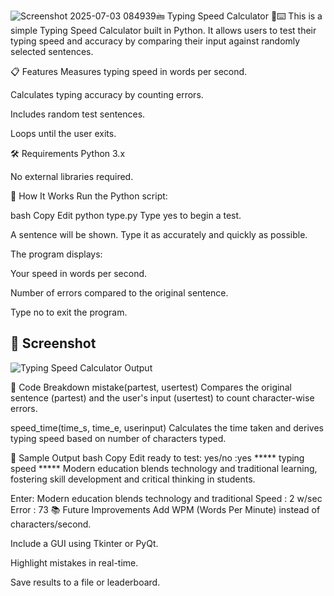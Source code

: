![Screenshot 2025-07-03 084939](https://github.com/user-attachments/assets/d8dee85a-185d-47f7-b065-9673e9ebe86b)🖮 Typing Speed Calculator 🧠⌨️
This is a simple Typing Speed Calculator built in Python. It allows users to test their typing speed and accuracy by comparing their input against randomly selected sentences.

📋 Features
Measures typing speed in words per second.

Calculates typing accuracy by counting errors.

Includes random test sentences.

Loops until the user exits.

🛠️ Requirements
Python 3.x

No external libraries required.

🧪 How It Works
Run the Python script:

bash
Copy
Edit
python type.py
Type yes to begin a test.

A sentence will be shown. Type it as accurately and quickly as possible.

The program displays:

Your speed in words per second.

Number of errors compared to the original sentence.

Type no to exit the program.

## 📸 Screenshot

![Typing Speed Calculator Output](https://github.com/user-attachments/assets/08278a99-0b78-47a1-bb5c-1dd142af07f1)


🧩 Code Breakdown
mistake(partest, usertest)
Compares the original sentence (partest) and the user's input (usertest) to count character-wise errors.

speed_time(time_s, time_e, userinput)
Calculates the time taken and derives typing speed based on number of characters typed.

🚀 Sample Output
bash
Copy
Edit
ready to test: yes/no :yes
***** typing speed *****
Modern education blends technology and traditional learning, fostering skill development and critical thinking in students.

Enter: Modern education blends technology and traditional
Speed :  2 w/sec
Error :  73
📚 Future Improvements
Add WPM (Words Per Minute) instead of characters/second.

Include a GUI using Tkinter or PyQt.

Highlight mistakes in real-time.

Save results to a file or leaderboard.

